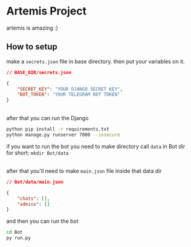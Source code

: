 # Artemis Project

artemis is amazing :)

## How to setup

make a `secrets.json` file in base directory.
then put your variables on it.

```json
// BASE_DIR/secrets.json

{
    "SECRET_KEY": "YOUR DJANGO SECRET KEY",
    "BOT_TOKEN": "YOUR TELEGRAM BOT TOKEN"
}

```

\
after that you can run the Django

```bash
python pip install -r requirements.txt 
python manage.py runserver 7000 --insecure
```

if you want to run the bot you need to make directory call `data` in Bot dir \
for short: `mkdir Bot/data`

\
after that you'll need to make `main.json` file inside that data dir

```json
// Bot/data/main.json

{
    "chats": [], 
    "admins": []
}
```

and then you can run the bot

```bash
cd Bot
py run.py
```
